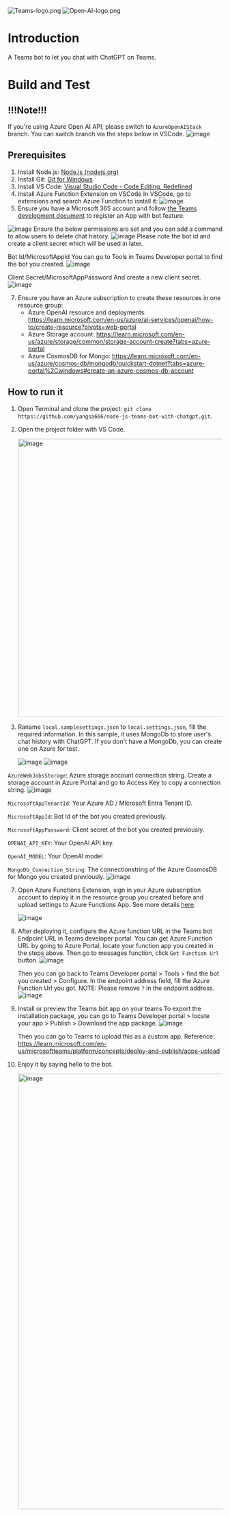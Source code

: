 ![Teams-logo.png](https://i.ibb.co/KctV4zT/Teams-logo.png) ![Open-AI-logo.png](https://i.ibb.co/R0J7sF8/Open-AI-logo.png)

# Introduction 
A Teams bot to let you chat with ChatGPT on Teams.

# Build and Test

## !!!Note!!!
If you're using Azure Open AI API, please switch to `AzureOpenAIStack` branch.
You can switch branch via the steps below in VSCode.
![image](https://github.com/yangsa666/node-js-teams-bot-with-chatgpt/assets/31430559/f48b9f0e-e6f4-4ffc-985e-731ca0e50c04)

## Prerequisites
1. Install Node.js: [Node.js (nodejs.org)](https://nodejs.org/en/)
2. Install Git: [Git for Windows](https://gitforwindows.org/)
3. Install VS Code: [Visual Studio Code - Code Editing. Redefined](https://code.visualstudio.com/)
4. Install Azure Function Extension on VSCode
   In VSCode, go to extensions and search Azure Function to isntall it:
   ![image](https://github.com/yangsa666/node-js-teams-bot-with-chatgpt/assets/31430559/27b4eefe-e7fd-4933-a7ed-67e82b80ddbf)
6. Ensure you have a Microsoft 365 account and follow [the Teams development document](https://learn.microsoft.com/en-us/microsoftteams/platform/concepts/build-and-test/teams-developer-portal) to register an App with bot feature.

  ![image](https://github.com/yangsa666/node-js-teams-bot-with-chatgpt/assets/31430559/6e944f80-73ce-4fba-b32a-5dac4705d617)
  Ensure the below permissions are set and you can add a command to allow users to delete chat history.
  ![image](https://github.com/yangsa666/node-js-teams-bot-with-chatgpt/assets/31430559/86e16a52-6e9c-4e75-856f-b8b5086a3f9b)
  Please note the bot id and create a client secret which will be used in later.
  
  Bot Id/MicrosoftAppId
  You can go to Tools in Teams Developer portal to find the bot you created. 
  ![image](https://github.com/yangsa666/node-js-teams-bot-with-chatgpt/assets/31430559/bca1abe0-c808-4648-a0f5-9bba0bc145ef)

  Client Secret/MicrosoftAppPassword
  And create a new client secret.
  ![image](https://github.com/yangsa666/node-js-teams-bot-with-chatgpt/assets/31430559/87a88231-8502-49d0-903f-2cd91c51b4bf)

7. Ensure you have an Azure subscription to create these resources in one resource group:
   - Azure OpenAI resource and deployments: https://learn.microsoft.com/en-us/azure/ai-services/openai/how-to/create-resource?pivots=web-portal
   - Azure Storage account: https://learn.microsoft.com/en-us/azure/storage/common/storage-account-create?tabs=azure-portal
   - Azure CosmosDB for Mongo: https://learn.microsoft.com/en-us/azure/cosmos-db/mongodb/quickstart-dotnet?tabs=azure-portal%2Cwindows#create-an-azure-cosmos-db-account

## How to run it
1. Open Terminal and clone the project: `git clone https://github.com/yangsa666/node-js-teams-bot-with-chatgpt.git`.
2. Open the project folder with VS Code.

   <img width="650" alt="image" src="https://github.com/yangsa666/node-js-teams-bot-with-chatgpt/assets/31430559/2e78f3b3-5d2d-4002-a7fb-6d0dd5ba7904">

4. Raname `local.samplesettings.json` to `local.settings.json`, fill the required information. In this sample, it uses MongoDb to store user's chat history with ChatGPT. If you don't have a MongoDb, you can create one on Azure for test.

   ![image](https://github.com/yangsa666/node-js-teams-bot-with-chatgpt/assets/31430559/d0b229d4-00e7-4b59-833c-a7e29bcf3193)
   ![image](https://github.com/yangsa666/node-js-teams-bot-with-chatgpt/assets/31430559/5f727194-df41-4f1a-aa3a-87c7977171f2)

`AzureWebJobsStorage`: Azure storage account connection string. Create a storage account in Azure Portal and go to Access Key to copy a connection string.
![image](https://github.com/yangsa666/node-js-teams-bot-with-chatgpt/assets/31430559/15442152-ff60-45ed-9fff-435e2319aa0f)

`MicrosoftAppTenantId`: Your Azure AD / MIcrosoft Entra Tenant ID.

`MicrosoftAppId`: Bot Id of the bot you created previously.

`MicrosoftAppPassword`: Client secret of the bot you created previously.

`OPENAI_API_KEY`: Your OpenAI API key.

`OpenAI_MODEL`: Your OpenAI model

`MongoDb_Connection_String`: The connectionstring of the Azure CosmosDB for Mongo you created previously.
![image](https://github.com/yangsa666/node-js-teams-bot-with-chatgpt/assets/31430559/792939e9-f6d1-4ad0-b948-182c0307b9b1)


7. Open Azure Functions Extension, sign in your Azure subscription account to deploy it in the resource group you created before and upload settings to Azure Functions App. See more details [here](https://learn.microsoft.com/en-us/azure/developer/javascript/how-to/with-web-app/azure-function-resource-group-management/deploy-azure-function-with-visual-studio-code#use-visual-studio-code-extension-to-deploy-to-hosting-environment).

   ![image](https://github.com/yangsa666/node-js-teams-bot-with-chatgpt/assets/31430559/85043635-f52c-4620-b221-e281166d4e60)

9. After deploying it, configure the Azure function URL in the Teams bot Endpoint URL in Teams developer portal.
    You can get Azure Function URL by going to Azure Portal, locate your function app you created in the steps above. Then go to messages function, click `Get Function Url` button.
   ![image](https://github.com/yangsa666/node-js-teams-bot-with-chatgpt/assets/31430559/698ba6fd-b0aa-4499-bcc0-9471c24bbc6d)

   Then you can go back to Teams Developer portal > Tools > find the bot you created > Configure. In the endpoint address field, fill the Azure Function Url you got. NOTE: Please remove `?` in the endpoint address.
   ![image](https://github.com/yangsa666/node-js-teams-bot-with-chatgpt/assets/31430559/6b53fa8d-551c-4b64-b6bd-c09c669b7bf2)


11. Install or preview the Teams bot app on your teams
    To export the installation package, you can go to Teams Developer portal > locate your app > Publish > Download the app package.
    ![image](https://github.com/yangsa666/node-js-teams-bot-with-chatgpt/assets/31430559/f75c5589-dabd-45e8-9afa-63b5a937b72e)

    Then you can go to Teams to upload this as a custom app. Reference: https://learn.microsoft.com/en-us/microsoftteams/platform/concepts/deploy-and-publish/apps-upload
    
13. Enjoy it by saying hello to the bot.

    <img width="1017" alt="image" src="https://github.com/yangsa666/node-js-teams-bot-with-chatgpt/assets/31430559/c67d06cc-2dd4-4183-97fe-8c91991e506c">
